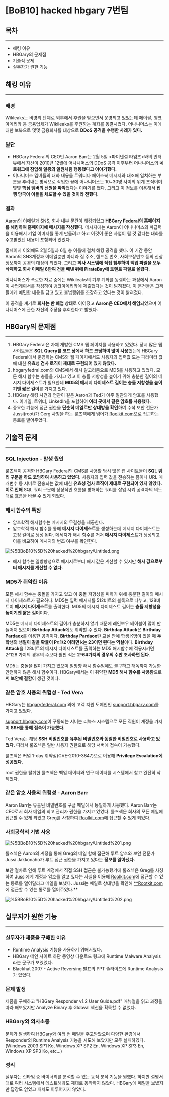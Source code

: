 # [BoB10] hacked hbgary 7번팀

## 목차

---

- 해킹 이유
- HBGary의 문제점
- 기술적 문제
- 실무자가 원한 기능

## 해킹 이유

---

### 배경

Wikleaks는 비영리 단체로 외부에서 후원을 받으면서 운영되고 있었는데 페이팔, 뱅크아메리카 등 금융업체가 Wikileaks를 후원하는 계좌를 동결시켰다. 어나니머스는 이에 대한 보복으로 몇몇 금융회사를 대상으로 **DDoS 공격을 수행한 사례가 있다.**

### 발단

- HBGary Federal의 CEO인 Aaron Barr는 2월 5일 <파이낸셜 타임즈>와의 인터뷰에서 자신이 2010년 12월에 어나니머스의 DDoS 공격 이후부터 어나니머스의 **네트워크에 잠입해 일종의 일원처럼 행동했다고 이야기했다.**
- 어나니머스 멤버들의 대화 내용을 트워터나 페이스북 메시지와 대조해 일치하는 부분을 추려내는 방식으로 작업한 끝에 어나니머스는 10~30명 사이의 위계 조직이며 몇몇 **핵심 멤버의 신원을 파악**했다는 이야기를 했다. 그리고 이 정보를 이용해서 **집행 당국이 이들을 체포할 수 있을 것이라 전했다.**

### 결과

Aaron의 이메일과 SNS, 회사 내부 문건이 해킹되었고 **HBGary Federal의 홈페이지를 해킹하여 홈페이지에 메시지를 작성했다.** 메시지에는 Aaron이 어나니머스의 파급력을 이용해서 기업 이미지를 좋게 만들려고 하고 이것이 좋은 사업이 될 것 같다는 대화를 주고받았던 내용이 포함되어 있었다.

홈페이지 이외에도 2월 5일과 6일 총 이틀에 걸쳐 해킹 공격을 했다. 이 기간 동안 Aaron의 SNS계정과 이메일뿐만 아니라 집 주소, 핸드폰 번호, 사회보장번호 등의 신상정보까지 공경의 대상이 되었다. 그리고 **회사 시스템에 직접 침투하여 백업 파일을 모두 삭제하고 회사 이메일 6만여 건을 빼낸 뒤에 PirateBay에 토렌트 파일로 올렸다.** 

어나니머스가 폭로한 자료 중에는 Wikileaks의 기부 계좌를 동결하는 과정에서 Aaron이 사업계획서를 작성하여 뱅크아메리카에 제출했다는 것이 밝혀졌다. 이 문건들은 고객들에게 예민한 내용을 담고 있고 불법행위를 조장하고 있다는 것이 밝혀졌다.

이 공격을 계기로 **회사는 반 폐업 상태**로 이어졌고 **Aaron은 CEO에서 해임**되었으며 어나니머스에 관한 자신의 주장을 후회한다고 밝혔다.

## HBGary의 문제점

---

1. HBGary Federal은 자체 개발한 CMS 웹 페이지를 사용하고 있었다. 당시 많은 웹 사이트들은 **SQL Query를 코드 상에서 하드 코딩하여 많이 사용**했는데 HBGary Federal에서 운영하는 CMS와 웹 페이지에서도 사용자의 입력값 도는 파라미터 값에 대한 **유효성 검사 로직이 제대로 구현되어 있지 않았다.**
2. hbgaryfedral.com의 CMS에서 해시 알고리즘으로 MD5를 사용하고 있었다. 모든 해시 함수는 충돌을 가지고 있고 이 충돌 저항성을 높이기 위해 충분한 길이의 메시지 다이제스트가 필요한데 **MD5의 메시지 다이제스트 길이는 충돌 저항성을 높이기엔 짧은 길이**를 가지고 있다.
3. HBGary 해킹 사건과 연관이 깊은 Aaron과 Ted가 아주 일관되게 암호를 사용했다. 이메일, 트위터, LinkedIn을 포함하여 **여러 곳에서 같은 암호를 사용했다**. 
4. 중요한 기능에 접근 권한을 **단순히 메일로만 상대방을 확인**하여 수석 보안 전문가 Jussi(root)가 Gerg 사칭을 하는 룰즈섹에게 넘어가 [Roolkit.com](http://roolkit.com)으로 접근하는 통로를 열어주었다.

## 기술적 문제

---

### SQL Injection - 발생 원인

룰즈섹이 공격한 HBGary Federal의 CMS를 사용할 당시 많은 웹 사이트들이 **SQL 쿼리 구문을 하드 코딩하여 사용하고 있었다.** 사용자의 입력 값을 전송하는 폼이나 URL 매개변수 등 서버로 전송되는 값에 대한 **유효성 검사 로직이 제대로 구현되어 있지 않았다. 이로 인해** SQL 쿼리 구문에 정상적인 흐름을 방해하는 쿼리를 삽입 시켜 공격자의 의도대로 흐름을 바꿀 수 있게 되었다.

### 해시 함수의 특징

- 암호학적 해시함수는 메시지의 무결성을 제공한다.
- 암호학적 해시 함수를 통해 **메시지 다이제스트**틀 생성하는데 메세지 다이제스트는 고정 길이로 생성 된다. 메세지가 해시 함수를 거쳐 **메시지 다이제스트**가 생성되고 이를 비교하여 메시지의 변조 여부를 확인한다.

![%5BBoB10%5D%20hacked%20hbgary/Untitled.png](%5BBoB10%5D%20hacked%20hbgary/Untitled.png)

- 해시 함수는 일방향성으로 메시지로부터 해시 값은 계산할 수 있지만 **해시 값으로부터 메시지를 계산할 수 없다.**

### MD5가 취약한 이유

모든 해시 함수는 충돌을 가지고 있고 이 충돌 저항성을 피하기 위해 충분한 길이의 메시지 다이제스트가 필요하다. MD5는 입력 메시지를 512비트의 블록으로 나누고, 128비트이 **메시지 다이제스트**를 출력한다. MD5의 메시지 다이제스트 길이는 **충돌 저항성을 높이기엔 짧은 길이**이다.

MD5는 메시지 다이제스트의 길이가 충분하지 않기 때문에 레인보우 테이블이 많이 만들어져 있으며 **Birthday Attack**에도 취약할 수 있다. **Birthday Attack**은 **Birthday Pardaox**를 이용한 공격이다. **Birthday Pardaox**란 교실 안에 학생 K명이 있을 때 **두 학생의 생일이 같을 확률이 P≥1/2 이려면 k는 23이면 된다는 역설**이다. **Birthday Attack**을 128비트의 메시지 다이제스트를 출력하는 MD5 해시함수에 적용시키면 2^128 가지의 경우의 수보다 훨씬 적은 **2^64가지의 경우의 수만 조사하면 된다**. 

MD5는 충돌을 많이 가지고 있으며 일방향 해시 함수임에도 불구하고 해독까지 가능한 안전하지 않은 해시 함수이다. HBGary에서는 이 취약한 **MD5 해시 함수를 사용함**으로써 **보안에 결함**이 생긴 것이다.

### 같은 암호 사용의 위험성 - Ted Vera

HBGary는 [hbgaryfederal.com](http://hbgrayfederal.com)  외에 고객 지원 도메인인 [support.hbgary.com](http://support.hbgary.com)를 가지고 있었다.

[support.hbgary.com](http://support.hbgary.com)이 구동되는 서버는 리눅스 시스템으로 모든 직원이 계정을 가지며 **SSH를 통해 접속이 가능했다.**

Ted Vera는 해당 **SSH 비밀번호를 유추된 비밀번호와 동일한 비밀번호로 사용하고 있었다.** 따라서 룰즈섹은 일반 사용자 권한으로 해당 서버에 접속이 가능했다.

룰즈섹은 커널 1-day 취약점(CVE-2010-3847)으로 이용해 **Privilege Escalation에 성공했다.**

root 권한을 탈취한 룰즈섹은 백업 데이터와 연구 데이터를 시스템에서 찾고 완전히 삭제했다.

### 같은 암호 사용의 위험성 - Aaron Barr

Aaron Barr는 유출된 비밀번호를 구글 메일에서 동일하게 사용했다. Aaron Barr는 CEO로서 회사 메일의 최고 관리자 권한을 가지고 있었다. 룰즈섹은 회사의 모든 메일에 접근할 수 있게 되었고 Greg를 사칭하여 [Roolkit.com](http://roolkit.com)에 접근할 수 있게 되었다.

### 사회공학적 기법 사용

![%5BBoB10%5D%20hacked%20hbgary/Untitled%201.png](%5BBoB10%5D%20hacked%20hbgary/Untitled%201.png)

룰즈섹은 Aaron의 계정을 통해 Greg의 메일 함에 접근해 루트 암호와 보안 전문가 Jussi Jakkonaho가 루트 접근 권한을 가지고 있다는 **정보를 알아냈다.**

보안 절차로 인해 루트 계정에서 직접 SSH 접근은 불가능했기에 
룰즈섹은 Greg를 사칭하여 Jussi에게 계정과 암호를 알고 있다는 사실을 이용해 [Roolkit.com](http://roolki.com)에 접근할 수 있는 통로를 열어달라고 메일을 보냈다. Jussi는 메일로 상대방을 확인해 [**Rootkit.com](http://rootkit.com)에 접근할 수 있는 통로를 열어주었다.**

![%5BBoB10%5D%20hacked%20hbgary/Untitled%202.png](%5BBoB10%5D%20hacked%20hbgary/Untitled%202.png)

## 실무자가 원한 기능

---

### 실무자가 제품을 구매한 이유

- Runtime Analysis 기능을 사용하기 위해서였다.
- HBGary 메인 사이트 하단 동영상 다운로드 링크에 Runtime Malware Analysis라는 문구가 보였었다.
- Blackhat 2007 - Active Reversing 발표의 PPT 슬라이드에 Runtime Analysis가 있었다.

### 문제 발생

제품을 구매하고 "HBGary Responder v1.2 User Guide.pdf" 매뉴얼을 읽고 과정을 따라 해보았지만 Analyze Binary 후 Globval 섹션을 획득할 수 없었다.

### HBGary와 의사소통

문제가 발생하여 HBGary와 여러 번 메일을 주고받았으며 다양한 환경에서 Responder의 Runtime Analysis  기능을 시도해 보았지만 모두 실패하였다. (Windows 2003 SP1 Ko, Windows XP SP2 En, Windows XP SP3 En, Windows XP SP3 Ko, etc...)

### 정리

실무자는 런타임 중 바이너리를 분석할 수 있는 동적 분석 기능을 원했다. 하지만 설명서대로 여러 시스템에서 테스트해봐도 제대로 동작하지 않았다. HBGary에 메일을 보냈지만 답장도 없었고 패치도 이루어지지 않았다.